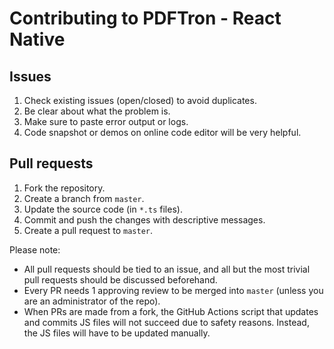# Contributing to PDFTron - React Native

## Issues
1. Check existing issues (open/closed) to avoid duplicates.
2. Be clear about what the problem is.
3. Make sure to paste error output or logs.
4. Code snapshot or demos on online code editor will be very helpful.

## Pull requests
1. Fork the repository.
2. Create a branch from `master`.
3. Update the source code (in `*.ts` files).
4. Commit and push the changes with descriptive messages.
4. Create a pull request to `master`. 

Please note:
- All pull requests should be tied to an issue, and all but the most trivial pull requests should be discussed beforehand.  
- Every PR needs 1 approving review to be merged into `master` (unless you are an administrator of the repo).
- When PRs are made from a fork, the GitHub Actions script that updates and commits JS files will not succeed due to safety reasons. Instead, the JS files will have to be updated manually. 